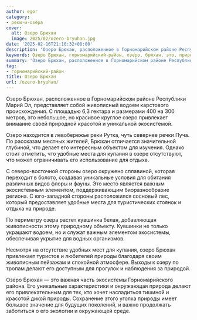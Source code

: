 ```yaml
---
author: egor
category:
- реки-и-озёра
cover:
  alt: Озеро Брюхан
  image: 2025/02/ozero-bryuhan.jpg
date: '2025-02-16T21:10:32+00:00'
description: 'Озеро Брюхан, расположенное в Горномарийском районе Республики Марий Эл, представляет собой живописный водоем карстового происхождения. С площадью 6,3...'
keywords: Озеро Брюхан, горномарийский-район, озеро, брюхан, это, природы, водоем, привлекает, красотой, удобные, места, купания, отдыха, стороны, уникальные, важным, элементом
summary: 'Озеро Брюхан, расположенное в Горномарийском районе Республики Марий Эл, представляет собой живописный водоем карстового происхождения. С площадью 6,3...'
tag:
- горномарийский-район
title: Озеро Брюхан
url: /ozero-bryuhan/
---
```


Озеро Брюхан, расположенное в Горномарийском районе Республики Марий Эл, представляет собой живописный водоем карстового происхождения. С площадью 6,3 гектара и размерами 400 на 300 метров, это небольшое, но красивое круглое озеро привлекает внимание своей природной красотой и уникальной экосистемой.

Озеро находится в левобережье реки Рутка, чуть севернее речки Пуча. По рассказам местных жителей, Брюхан отличается значительной глубиной, что делает его интересным объектом для изучения. Однако стоит отметить, что удобные места для купания в озере отсутствуют, что может ограничивать его использование для отдыха.

С северо-восточной стороны озеро окружено сплавиной, которая переходит в болото, создавая уникальные условия для обитания различных видов флоры и фауны. Это место является важным экосистемным элементом, поддерживающим биоразнообразие региона. С юго-западной стороны расположился сосновый лес, который предоставляет удобные места для туристических стоянок и отдыха на природе.

По периметру озера растет кувшинка белая, добавляющая живописности этому природному объекту. Кувшинки не только украшают водоем, но и служат важным элементом экосистемы, обеспечивая укрытие для водных организмов.

Несмотря на отсутствие удобных мест для купания, озеро Брюхан привлекает туристов и любителей природы благодаря своим живописным пейзажам и спокойной атмосфере. Выходы к озеру по тропам делают его доступным для прогулок и наблюдения за природой.

Озеро Брюхан — это важная часть экосистемы Горномарийского района. Его уникальные характеристики и окружающая природа делают его привлекательным для тех, кто хочет насладиться тишиной и красотой дикой природы. Сохранение этого уголка природы имеет большое значение для будущих поколений, и важно продолжать заботиться о его экологии и окружающей среде.